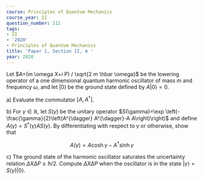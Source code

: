 ```yaml
---
course: Principles of Quantum Mechanics
course_year: II
question_number: 112
tags:
- II
- '2020'
- Principles of Quantum Mechanics
title: 'Paper 1, Section II, A '
year: 2020
---
```




Let $A=(m \omega X+i P) / \sqrt{2 m \hbar \omega}$ be the lowering operator of a one dimensional quantum harmonic oscillator of mass $m$ and frequency $\omega$, and let $|0\rangle$ be the ground state defined by $A|0\rangle=0$.

a) Evaluate the commutator $\left[A, A^{\dagger}\right]$.

b) For $\gamma \in \mathbb{R}$, let $S(\gamma)$ be the unitary operator $S(\gamma)=\exp \left(-\frac{\gamma}{2}\left(A^{\dagger} A^{\dagger}-A A\right)\right)$ and define $A(\gamma)=S^{\dagger}(\gamma) A S(\gamma)$. By differentiating with respect to $\gamma$ or otherwise, show that

$$A(\gamma)=A \cosh \gamma-A^{\dagger} \sinh \gamma$$

c) The ground state of the harmonic oscillator saturates the uncertainty relation $\Delta X \Delta P \geqslant \hbar / 2$. Compute $\Delta X \Delta P$ when the oscillator is in the state $|\gamma\rangle=S(\gamma)|0\rangle$.